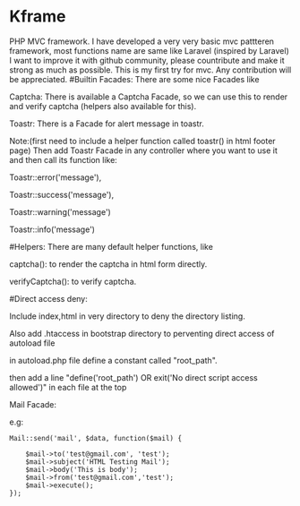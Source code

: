 # Kframe
PHP MVC framework.
I have developed a very very basic mvc pattteren framework, most functions name are same like Laravel (inspired by Laravel)
I want to improve it with github community,
please countribute and make it strong as much as possible.
This is my first try for mvc. Any contribution will be appreciated. 
#Builtin Facades:
There are some nice Facades like 

Captcha: There is available a Captcha Facade, so we can use this to render and verify captcha (helpers also available for this).

Toastr: There is a Facade for alert message in toastr.

Note:(first need to include a helper function called toastr() in html footer page) Then add Toastr Facade in any controller where you want to use it and then call its function like: 

Toastr::error('message'),

Toastr::success('message'), 

Toastr::warning('message')

Toastr::info('message') 


#Helpers:
There are many default helper functions, like

captcha(): to render the captcha in html form directly.

verifyCaptcha(): to verify captcha.

#Direct access deny:

Include index,html in very directory to deny the directory listing.

Also add .htaccess in bootstrap directory to perventing direct access of autoload file

in autoload.php file define a constant called "root_path".

then add a line "define('root_path') OR exit('No direct script access allowed')" in each file at the top

Mail Facade:

e.g:

    Mail::send('mail', $data, function($mail) {
     
        $mail->to('test@gmail.com', 'test');
        $mail->subject('HTML Testing Mail');
        $mail->body('This is body');
        $mail->from('test@gmail.com','test');
        $mail->execute();
    });
